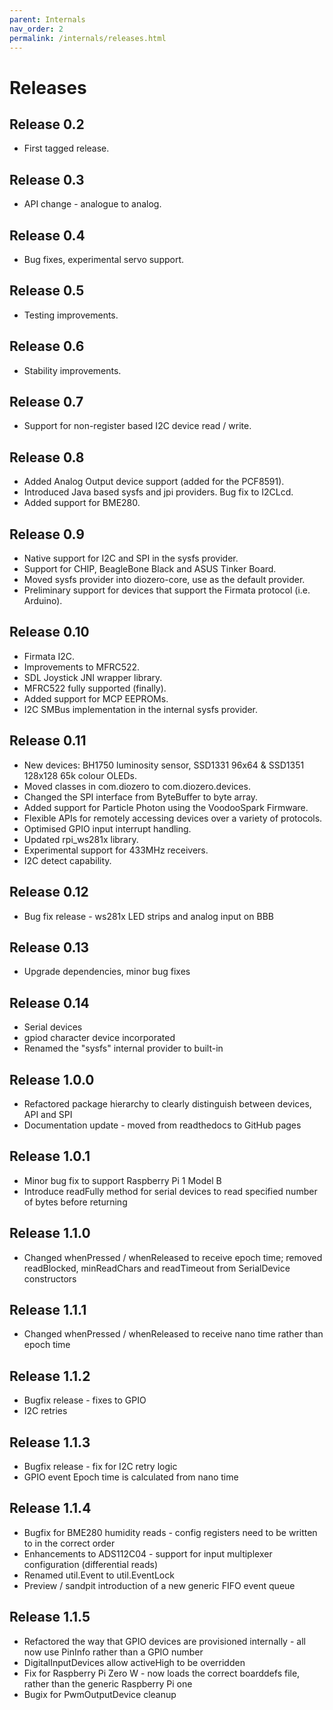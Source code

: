 ```yaml
---
parent: Internals
nav_order: 2
permalink: /internals/releases.html
---
```


# Releases

## Release 0.2

+ First tagged release.

## Release 0.3

+ API change - analogue to analog.

## Release 0.4

+ Bug fixes, experimental servo support.

## Release 0.5

+ Testing improvements.

## Release 0.6

+ Stability improvements.

## Release 0.7

+ Support for non-register based I2C device read / write.

## Release 0.8

+ Added Analog Output device support (added for the PCF8591).
+ Introduced Java based sysfs and jpi providers. Bug fix to I2CLcd.
+ Added support for BME280.

## Release 0.9

+ Native support for I2C and SPI in the sysfs provider.
+ Support for CHIP, BeagleBone Black and ASUS Tinker Board.
+ Moved sysfs provider into diozero-core, use as the default provider.
+ Preliminary support for devices that support the Firmata protocol (i.e. Arduino).

## Release 0.10

+ Firmata I2C.
+ Improvements to MFRC522.
+ SDL Joystick JNI wrapper library.
+ MFRC522 fully supported (finally).
+ Added support for MCP EEPROMs.
+ I2C SMBus implementation in the internal sysfs provider.

## Release 0.11

+ New devices: BH1750 luminosity sensor, SSD1331 96x64 & SSD1351 128x128 65k colour OLEDs.
+ Moved classes in com.diozero to com.diozero.devices.
+ Changed the SPI interface from ByteBuffer to byte array.
+ Added support for Particle Photon using the VoodooSpark Firmware.
+ Flexible APIs for remotely accessing devices over a variety of protocols.
+ Optimised GPIO input interrupt handling.
+ Updated rpi_ws281x library.
+ Experimental support for 433MHz receivers.
+ I2C detect capability.

## Release 0.12

+ Bug fix release - ws281x LED strips and analog input on BBB

## Release 0.13

+ Upgrade dependencies, minor bug fixes

## Release 0.14

+ Serial devices
+ gpiod character device incorporated
+ Renamed the "sysfs" internal provider to built-in

## Release 1.0.0

+ Refactored package hierarchy to clearly distinguish between devices, API and SPI
+ Documentation update - moved from readthedocs to GitHub pages

## Release 1.0.1

+ Minor bug fix to support Raspberry Pi 1 Model B
+ Introduce readFully method for serial devices to read specified number of bytes before returning

## Release 1.1.0

+ Changed whenPressed / whenReleased to receive epoch time; removed readBlocked, minReadChars and readTimeout from SerialDevice constructors

## Release 1.1.1

+ Changed whenPressed / whenReleased to receive nano time rather than epoch time

## Release 1.1.2

+ Bugfix release - fixes to GPIO
+ I2C retries

## Release 1.1.3

+ Bugfix release - fix for I2C retry logic
+ GPIO event Epoch time is calculated from nano time

## Release 1.1.4

+ Bugfix for BME280 humidity reads - config registers need to be written to in the correct order
+ Enhancements to ADS112C04 - support for input multiplexer configuration (differential reads)
+ Renamed util.Event to util.EventLock
+ Preview / sandpit introduction of a new generic FIFO event queue

## Release 1.1.5

+ Refactored the way that GPIO devices are provisioned internally - all now use PinInfo rather than a GPIO number
+ DigitalInputDevices allow activeHigh to be overridden
+ Fix for Raspberry Pi Zero W - now loads the correct boarddefs file, rather than the generic Raspberry Pi one
+ Bugix for PwmOutputDevice cleanup
